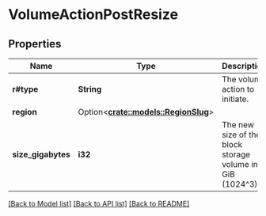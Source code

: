 # VolumeActionPostResize

## Properties

Name | Type | Description | Notes
------------ | ------------- | ------------- | -------------
**r#type** | **String** | The volume action to initiate. | 
**region** | Option<[**crate::models::RegionSlug**](region_slug.md)> |  | [optional]
**size_gigabytes** | **i32** | The new size of the block storage volume in GiB (1024^3). | 

[[Back to Model list]](../README.md#documentation-for-models) [[Back to API list]](../README.md#documentation-for-api-endpoints) [[Back to README]](../README.md)


